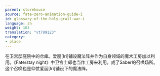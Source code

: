 ```yaml
---
parent: storehouse
source: fate-zero-animation-guide-i
id: glossary-of-the-holy-grail-war-i
language: zh
weight: 103
translation: "vt789123"
category:
- place
---
```


在卫宫邸庭院中的仓库。爱丽[Iri]铺设魔法阵并作为自身领域的魔术工房加以利用。《Fate/stay night》中卫宫士郎也当作工房来利用，成了Saber的召唤场所。这个召唤也是仰仗爱丽[Iri]铺设下的魔法阵。
